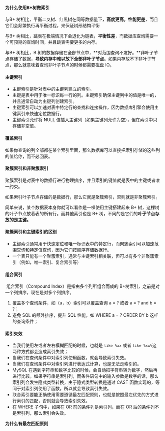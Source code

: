 #### 为什么使用B+树做索引

与B+ 树相比，平衡二叉树、红黑树在同等数据量下，**高度更高，性能更差**，而且它们会频繁执行再平衡过程，来保证树形结构平衡

与B+ 树相比，跳表在极端情况下会退化为链表，**平衡性差**，而数据库查询需要一个可预期的查询时间，并且跳表需要更多的内存。

与B+ 树相比，B 树的数据存储在全部节点中，**对范围查询不友好。**非叶子节点存储了数据，**导致内存中难以放下全部非叶子节点**。如果内存放不下非叶子节点，那么就意味着查询非叶子节点的时候都需要磁盘 IO。

#### 主键索引

- 主键索引是针对表中的主键列建立的索引。
- 主键是表中用于唯一标识每一行的列。主键索引确保主键列中的值是唯一的，并且通常自动为主键列创建索引。
- 主键索引可以加速对表中特定行的查找和连接操作，因为数据库引擎会使用主键索引来快速定位数据行。
- 主键索引允许将 NULL 值插入主键列（如果主键列允许为空），但在索引中只存储非空值。

#### 覆盖索引

如果你查询的列全部都在某个索引里面，那么数据库可以直接把索引存储的这些列的值给你，而不必回表。

#### 聚簇索引和非聚簇索引

聚簇索引是对表中的数据行进行物理排序，并且索引的键值就是表中的主键或者唯一约束。

如果索引叶子节点存储的是数据行，那么它就是聚簇索引，否则就是非聚簇索引。

简单来说，某个数据表本身你就可以看作是一棵使用主键搭建起来 B+ 树，这棵树的叶子节点放着表的所有行。而其他索引也是 B+ 树，不同的是它们的**叶子节点存放的是主键。**      

####  聚簇索引和主键索引的区别

- 主键索引通常用于快速定位和唯一标识表中的特定行，而聚簇索引可以加速范围查询和特定值查询，因为它们按顺序存储数据行。
- 一个表只能有一个聚簇索引，通常与主键索引相关联，但可以有多个非聚簇索引（例如，唯一索引、复合索引等）     

#### 组合索引

​	组合索引（Compound Index）是指由多个列所组合而成的 B+树索引，之前是对一个列排序，现在是对多个列排序。

1. 覆盖多个查询条件，如（a，b）索引可以覆盖查询 a = ? 或者 a = ? and b = ?；
2. 避免 SQL 的额外排序，提升 SQL 性能，如 WHERE a = ? ORDER BY b 这样的查询条件；

#### 索引失效

- 当我们使用左或者左右模糊匹配的时候，也就是 `like %xx` 或者 `like %xx%`这两种方式都会造成索引失效；
- 当我们在查询条件中对索引列使用函数，就会导致索引失效。
- 当我们在查询条件中对索引列进行表达式计算，也是无法走索引的。
- MySQL 在遇到字符串和数字比较的时候，会自动把字符串转为数字，然后再进行比较。如果字符串是索引列，而条件语句中的输入参数是数字的话，那么索引列会发生隐式类型转换，由于隐式类型转换是通过 CAST 函数实现的，等同于对索引列使用了函数，所以就会导致索引失效。
- 联合索引要能正确使用需要遵循最左匹配原则，也就是按照最左优先的方式进行索引的匹配，否则就会导致索引失效。
- 在 WHERE 子句中，如果在 OR 前的条件列是索引列，而在 OR 后的条件列不是索引列，那么索引会失效。

**为什么有最左匹配原则**